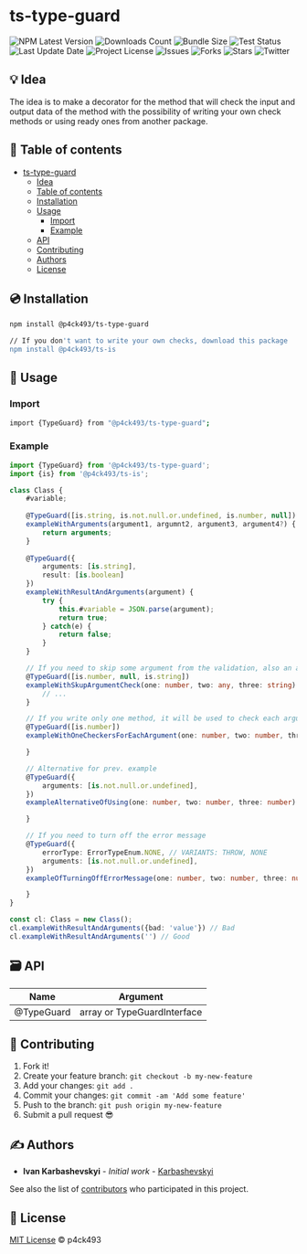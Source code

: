 # ts-type-guard
![NPM Latest Version](https://img.shields.io/npm/v/@p4ck493/ts-type-guard)
![Downloads Count](https://img.shields.io/npm/dm/@p4ck493/ts-type-guard.svg)
![Bundle Size](https://packagephobia.now.sh/badge?p=@p4ck493/ts-type-guard)
![Test Status](https://img.shields.io/travis/p4ck493/ts-type-guard/main.svg)
![Last Update Date](https://img.shields.io/github/last-commit/p4ck493/ts-type-guard)
![Project License](https://img.shields.io/github/license/p4ck493/ts-type-guard)
![Issues](https://img.shields.io/github/issues/p4ck493/ts-type-guard)
![Forks](https://img.shields.io/github/forks/p4ck493/ts-type-guard)
![Stars](https://img.shields.io/github/stars/p4ck493/ts-type-guard)
![Twitter](https://img.shields.io/twitter/url?url=https%3A%2F%2Fgithub.com%2Fp4ck493%2Fts-type-guard)

## 💡 Idea

The idea is to make a decorator for the method that will check the input and output data of the method with the possibility of writing your own check methods or using ready ones from another package.


## 📝 Table of contents

- [ts-type-guard](#ts-type-guard)
    - [Idea](#-idea)
    - [Table of contents](#-table-of-contents)
    - [Installation](#-installation)
    - [Usage](#-usage)
        - [Import](#import)
        - [Example](#example)
    - [API](#-api)
    - [Contributing](#-contributing)
    - [Authors](#-authors)
    - [License](#-license)

## 💿 Installation

```sh
npm install @p4ck493/ts-type-guard

// If you don't want to write your own checks, download this package
npm install @p4ck493/ts-is
```

## 🙌 Usage

### Import

```sh
import {TypeGuard} from "@p4ck493/ts-type-guard";
```

### Example

```typescript
import {TypeGuard} from '@p4ck493/ts-type-guard';
import {is} from '@p4ck493/ts-is';

class Class {
    #variable;
    
    @TypeGuard([is.string, is.not.null.or.undefined, is.number, null])
    exampleWithArguments(argument1, argumnt2, argument3, argument4?) {
        return arguments;
    }
    
    @TypeGuard({
        arguments: [is.string],
        result: [is.boolean]
    })
    exampleWithResultAndArguments(argument) {
        try {
            this.#variable = JSON.parse(argument);
            return true;
        } catch(e) {
            return false;
        }
    }

    // If you need to skip some argument from the validation, also an alternative to NULL is an empty array []
    @TypeGuard([is.number, null, is.string])
    exampleWithSkupArgumentCheck(one: number, two: any, three: string) {
        // ...
    }

    // If you write only one method, it will be used to check each argument
    @TypeGuard([is.number])
    exampleWithOneCheckersForEachArgument(one: number, two: number, three: number) {

    }

    // Alternative for prev. example
    @TypeGuard({
        arguments: [is.not.null.or.undefined],
    })
    exampleAlternativeOfUsing(one: number, two: number, three: number) {

    }

    // If you need to turn off the error message
    @TypeGuard({
        errorType: ErrorTypeEnum.NONE, // VARIANTS: THROW, NONE
        arguments: [is.not.null.or.undefined],
    })
    exampleOfTurningOffErrorMessage(one: number, two: number, three: number) {

    }
}

const cl: Class = new Class();
cl.exampleWithResultAndArguments({bad: 'value'}) // Bad
cl.exampleWithResultAndArguments('') // Good

```


## 🗃️ API

| Name       | Argument                    |
|------------|-----------------------------|
| @TypeGuard | array or TypeGuardInterface |


## 👤 Contributing

[//]: # (Please read [CONTRIBUTING.md]&#40;CONTRIBUTING.md&#41; for details on our code of conduct, and the process for submitting pull requests to us.)

1. Fork it!
2. Create your feature branch: `git checkout -b my-new-feature`
3. Add your changes: `git add .`
4. Commit your changes: `git commit -am 'Add some feature'`
5. Push to the branch: `git push origin my-new-feature`
6. Submit a pull request 😎

## ✍️ Authors

* **Ivan Karbashevskyi** - *Initial work* - [Karbashevskyi](https://github.com/Karbashevskyi)

See also the list of [contributors](https://github.com/p4ck493/ts-type-guard/contributors) who participated in this project.

## 📜 License

[MIT License](https://andreasonny.mit-license.org/2019) © p4ck493
